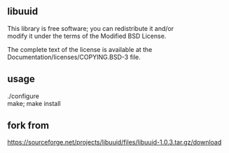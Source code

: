 ## libuuid

This library is free software; you can redistribute it and/or </br>
modify it under the terms of the Modified BSD License.</br>

The complete text of the license is available at the</br>
Documentation/licenses/COPYING.BSD-3 file.

## usage

./configure</br>
make; make install</br>


## fork from
https://sourceforge.net/projects/libuuid/files/libuuid-1.0.3.tar.gz/download
